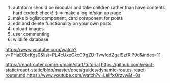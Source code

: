 1. authform should be modular and take children rather than have contents hard coded: check! :)
   => make a log in/sign up page
2. make bloglist component, card component for posts
3. edit and delete functionality on your own posts
4. upload images
5. user commenting
6. wildlife database

https://www.youtube.com/watch?v=PHaECbrKgs0&list=PL4cUxeGkcC9gZD-Tvwfod2gaISzfRiP9d&index=11

https://reactrouter.com/en/main/start/tutorial
https://github.com/react-static/react-static/blob/master/docs/guides/dynamic-routes-react-router.md
https://www.youtube.com/watch?v=LelifxOrzvw&t=0s
